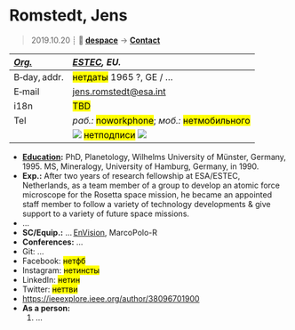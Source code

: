 # Romstedt, Jens
> 2019.10.20 ┊ **🚀 [despace](index.md)** → **[Contact](contact.md)**

|*[Org.](contact.md)*|*[ESTEC](zz_estec.md), EU.*|
|:--|:--|
|B‑day, addr.| <mark>нетдаты</mark> 1965 ?, GE / … |
|E‑mail| <jens.romstedt@esa.int> |
|i18n| <mark>TBD</mark> |
|Tel| *раб.:* <mark>noworkphone</mark>; *моб.:* <mark>нетмобильного</mark> |
|| [![](f/contact/r/romstedt_001_photo_thumb.jpg)](f/contact/r/romstedt_001_photo.jpg) <mark>нетподписи</mark> [![](f/contact//_001_sign_thumb.jpg)](f/contact//_001_sign.png) |

   - **[Education](edu.md):** PhD, Planetology, Wilhelms University of Münster, Germany, 1995. MS, Mineralogy, University of Hamburg, Germany, in 1990.
   - **Exp.:** After two years of research fellowship at ESA/ESTEC, Netherlands, as a team member of a group to develop an atomic force microscope for the Rosetta space mission, he became an appointed staff member to follow a variety of technology developments & give support to a variety of future space missions.
   - …
   - **SC/Equip.:** … [EnVision](envision.md), MarcoPolo-R
   - **Conferences:** …
   - Git: …
   - Facebook: <mark>нетфб</mark>
   - Instagram: <mark>нетинсты</mark>
   - LinkedIn: <mark>нетин</mark>
   - Twitter: <mark>неттви</mark>
   - <https://ieeexplore.ieee.org/author/38096701900>
   - **As a person:**
      1. …
